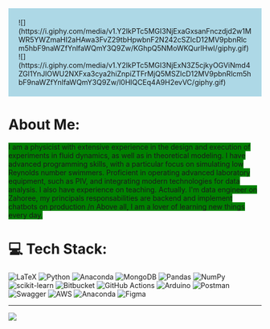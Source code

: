 
<div style="background-color: lightblue; padding: 20px;">
![](https://i.giphy.com/media/v1.Y2lkPTc5MGI3NjExaGxsanFnczdjd2w1MWR5YWZmaHI2aHAwa3FvZ29tbHpwbnF2N242cSZlcD12MV9pbnRlcm5hbF9naWZfYnlfaWQmY3Q9Zw/KGhpQ5NMoWKQurlHwI/giphy.gif)
![](https://i.giphy.com/media/v1.Y2lkPTc5MGI3NjExN3Z5cjkyOGViNmd4ZGl1YnJlOWU2NXFxa3cya2hiZnpiZTFrMjQ5MSZlcD12MV9pbnRlcm5hbF9naWZfYnlfaWQmY3Q9Zw/l0HlQCEq4A9H2evVC/giphy.gif)
</div>

#  About Me:
<span style="background-color:green">I am a physicist with extensive experience in the design and execution of experiments in fluid dynamics, as well as in theoretical modeling. I have advanced programming skills, with a particular focus on simulating low Reynolds number swimmers. Proficient in operating advanced laboratory equipment, such as PIV, and integrating modern technologies for data analysis. I also have experience on teaching. Actually. I'm data engineer on Zahoree, my principals responsabilities are backend and implement chatbots on production /n
Above all, I am a lover of learning new things every day.</span>

# 💻 Tech Stack:
![LaTeX](https://img.shields.io/badge/latex-%23008080.svg?style=for-the-badge&logo=latex&logoColor=white) ![Python](https://img.shields.io/badge/python-3670A0?style=for-the-badge&logo=python&logoColor=ffdd54) ![Anaconda](https://img.shields.io/badge/Anaconda-%2344A833.svg?style=for-the-badge&logo=anaconda&logoColor=white) ![MongoDB](https://img.shields.io/badge/MongoDB-%234ea94b.svg?style=for-the-badge&logo=mongodb&logoColor=white) ![Pandas](https://img.shields.io/badge/pandas-%23150458.svg?style=for-the-badge&logo=pandas&logoColor=white) ![NumPy](https://img.shields.io/badge/numpy-%23013243.svg?style=for-the-badge&logo=numpy&logoColor=white) ![scikit-learn](https://img.shields.io/badge/scikit--learn-%23F7931E.svg?style=for-the-badge&logo=scikit-learn&logoColor=white) ![Bitbucket](https://img.shields.io/badge/bitbucket-%230047B3.svg?style=for-the-badge&logo=bitbucket&logoColor=white) ![GitHub Actions](https://img.shields.io/badge/github%20actions-%232671E5.svg?style=for-the-badge&logo=githubactions&logoColor=white) ![Arduino](https://img.shields.io/badge/-Arduino-00979D?style=for-the-badge&logo=Arduino&logoColor=white) ![Postman](https://img.shields.io/badge/Postman-FF6C37?style=for-the-badge&logo=postman&logoColor=white) ![Swagger](https://img.shields.io/badge/-Swagger-%23Clojure?style=for-the-badge&logo=swagger&logoColor=white) ![AWS](https://img.shields.io/badge/AWS-%23FF9900.svg?style=for-the-badge&logo=amazon-aws&logoColor=white) ![Anaconda](https://img.shields.io/badge/Anaconda-%2344A833.svg?style=for-the-badge&logo=anaconda&logoColor=white) ![Figma](https://img.shields.io/badge/figma-%23F24E1E.svg?style=for-the-badge&logo=figma&logoColor=white)

---
[![](https://visitcount.itsvg.in/api?id=veroangeles&icon=0&color=0)](https://visitcount.itsvg.in)

<!-- Proudly created with GPRM ( https://gprm.itsvg.in ) -->
